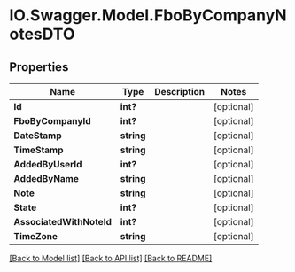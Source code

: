 # IO.Swagger.Model.FboByCompanyNotesDTO
## Properties

Name | Type | Description | Notes
------------ | ------------- | ------------- | -------------
**Id** | **int?** |  | [optional] 
**FboByCompanyId** | **int?** |  | [optional] 
**DateStamp** | **string** |  | [optional] 
**TimeStamp** | **string** |  | [optional] 
**AddedByUserId** | **int?** |  | [optional] 
**AddedByName** | **string** |  | [optional] 
**Note** | **string** |  | [optional] 
**State** | **int?** |  | [optional] 
**AssociatedWithNoteId** | **int?** |  | [optional] 
**TimeZone** | **string** |  | [optional] 

[[Back to Model list]](../README.md#documentation-for-models) [[Back to API list]](../README.md#documentation-for-api-endpoints) [[Back to README]](../README.md)

